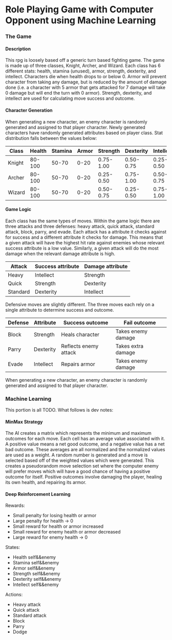 # Role Playing Game with Computer Opponent using Machine Learning

### The Game

#### Description

This rpg is loosely based off a generic turn based fighting game. The game is
made up of three classes, Knight, Archer, and Wizard. Each class has 6 different
stats: health, stamina (unused), armor, strength, dexterity, and intellect.
Characters die when health drops to or below 0. Armor will prevent character
from taking any damage, but is reduced by the amount of damage done (i.e. a
character with 5 armor that gets attacked for 7 damage will take 0 damage but
will end the turn with 0 armor). Strength, dexterity, and intellect are used for
calculating move success and outcome.

#### Character Generation

When generating a new character, an enemy character is randomly generated and
assigned to that player character. Newly generated characters have randomly
generated attributes based on player class. Stat distribution falls between the
values below:

| Class  | Health | Stamina | Armor | Strength  | Dexterity | Intellect |
|--------|--------|---------|-------|-----------|-----------|-----------|
| Knight | 80-100 | 50-70   | 0-20  | 0.75-1.00 | 0.50-0.75 | 0.25-0.50 |
| Archer | 80-100 | 50-70   | 0-20  | 0.25-0.50 | 0.75-1.00 | 0.50-0.75 |
| Wizard | 80-100 | 50-70   | 0-20  | 0.50-0.75 | 0.25-0.50 | 0.75-1.00 |

#### Game Logic

Each class has the same types of moves. Within the game logic there are three
attacks and three defenses: heavy attack, quick attack, standard attack, block,
parry, and evade. Each attack has a attribute it checks against for success and
a different attribute it checks for damage. This means that a given attack will
have the highest hit rate against enemies whose relevant success attribute is
a low value. Similarly, a given attack will do the most damage when the relevant
damage attribute is high.

| Attack   | Success attribute | Damage attribute |
|----------|-------------------|------------------|
| Heavy    | Intellect         | Strength         |
| Quick    | Strength          | Dexterity        |
| Standard | Dexterity         | Intellect        |

Defensive moves are slightly different. The three moves each rely on a single
attribute to determine success and outcome.

| Defense | Attribute | Success outcome       | Fail outcome       |
|---------|-----------|-----------------------|--------------------|
| Block   | Strength  | Heals character       | Takes enemy damage |
| Parry   | Dexterity | Reflects enemy attack | Takes extra damage |
| Evade   | Intellect | Repairs armor         | Takes enemy damage |

When generating a new character, an enemy character is randomly generated and
assigned to that player character.

### Machine Learning

This portion is all TODO. What follows is dev notes:

#### MinMax Strategy

The AI creates a matrix which represents the minimum and maximum outcomes for
each move. Each cell has an average value associated with it. A positive value
means a net good outcome, and a negative value has a net bad outcome. These
averages are all normalized and the normalized values are used as a weight. A
random number is generated and a move is selected based off of the weighted
values which were generated. This creates a pseudorandom move selection set
where the computer enemy will prefer moves which will have a good chance of
having a positive outcome for itself. Positive outcomes involve damaging the
player, healing its own health, and repairing its armor.

#### Deep Reinforcement Learning

Rewards:
- Small penalty for losing health or armor
- Large penalty for health -> 0
- Small reward for health or armor increased
- Small reward for enemy health or armor decreased
- Large reward for enemy health -> 0

States:
- Health self&&enemy
- Stamina self&&enemy
- Armor self&&enemy
- Strength self&&enemy
- Dexterity self&&enemy
- Intellect self&&enemy

Actions:
- Heavy attack
- Quick attack
- Standard attack
- Block
- Parry
- Dodge

